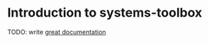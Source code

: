 # Introduction to systems-toolbox

TODO: write [great documentation](http://jacobian.org/writing/what-to-write/)
